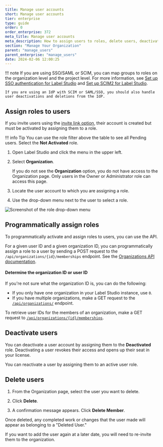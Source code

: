 ```yaml
---
title: Manage user accounts
short: Manage user accounts
tier: enterprise
type: guide
order: 0
order_enterprise: 372
meta_title: Manage user accounts
meta_description: How to assign users to roles, delete users, deactivate users
section: "Manage Your Organization"
parent: "manage_users"
parent_enterprise: "manage_users"
date: 2024-02-06 12:00:25
---
```



!!! note
    If you are using SSO/SAML or SCIM, you can map groups to roles on the organization level and the project level. For more information, see [Set up SSO authentication for Label Studio](auth_setup) and [Set up SCIM2 for Label Studio](scim_setup). 

    If you are using an IdP with SCIM or SAML/SSO, you should also handle user deactivations and deletions from the IdP. 


## Assign roles to users

If you invite users using the [invite link option](admin_user#Invite-users-to-Label-Studio-Enterprise), their account is created but must be activated by assigning them to a role. 

!!! info Tip
    You can use the role filter above the table to see all Pending users. Select the **Not Activated** role.

1. Open Label Studio and click the menu in the upper left. 
2. Select **Organization**. 

    If you do not see the **Organization** option, you do not have access to the Organization page. Only users in the Owner or Administrator role can access this page. 

3. Locate the user account to which you are assigning a role. 

4. Use the drop-down menu next to the user to select a role. 

![Screenshot of the role drop-down menu](/images/admin/assign_role.png)


## Programmatically assign roles

To programmatically activate and assign roles to users, you can use the API. 

For a given user ID and a given organization ID, you can programmatically assign a role to a user by sending a POST request to the `/api/organizations/{id}/memberships` endpoint. See the [Organizations API documentation](/api/#tag/Organizations/operation/api_organizations_memberships_partial_update).

#### Determine the organization ID or user ID

If you're not sure what the organization ID is, you can do the following:

- If you only have one organization in your Label Studio instance, use `0`.
- If you have multiple organizations, make a GET request to the [`/api/organizations/`](/api#operation/api_organizations_read) endpoint.

To retrieve user IDs for the members of an organization, make a GET request to [`/api/organizations/{id}/memberships`](/api#operation/api_organizations_memberships_list).

## Deactivate users

You can deactivate a user account by assigning them to the **Deactivated** role. Deactivating a user revokes their access and opens up their seat in your license. 

You can reactivate a user by assigning them to an active user role.


## Delete users

1. From the Organization page, select the user you want to delete. 

2. Click **Delete**. 

3. A confirmation message appears. Click **Delete Member**. 

Once deleted, any completed work or changes that the user made will appear as belonging to a "Deleted User."

If you want to add the user again at a later date, you will need to re-invite them to the organization. 


